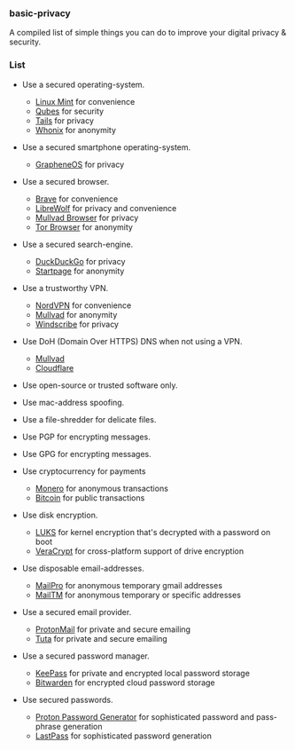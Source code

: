 ### basic-privacy
A compiled list of simple things you can do to improve your digital privacy &amp; security.

### List
- Use a secured operating-system.
     - [Linux Mint](https://linuxmint.com/) for convenience
     - [Qubes](https://www.qubes-os.org) for security
     - [Tails](https://tails.net/) for privacy
     - [Whonix](https://www.whonix.org/) for anonymity
- Use a secured smartphone operating-system.
     - [GrapheneOS](https://grapheneos.org/) for privacy

- Use a secured browser.
     - [Brave](https://brave.com/) for convenience
     - [LibreWolf](https://librewolf.net/) for privacy and convenience
     - [Mullvad Browser](https://mullvad.net/en/browser) for privacy
     - [Tor Browser](https://mullvad.net/en/browser) for anonymity

- Use a secured search-engine.
     - [DuckDuckGo](https://duckduckgo.com/) for privacy
     - [Startpage](https://www.startpage.com/) for anonymity

- Use a trustworthy VPN.
     - [NordVPN](https://nordvpn.com/) for convenience
     - [Mullvad](https://mullvad.net/en/vpn) for anonymity
     - [Windscribe](https://windscribe.com/) for privacy

- Use DoH (Domain Over HTTPS) DNS when not using a VPN.
     - [Mullvad](https://mullvad.net/en/help/dns-over-https-and-dns-over-tls)
     - [Cloudflare](https://developers.cloudflare.com/1.1.1.1/ip-addresses/)

- Use open-source or trusted software only.
- Use mac-address spoofing.
- Use a file-shredder for delicate files.
- Use PGP for encrypting messages.
- Use GPG for encrypting messages.
- Use cryptocurrency for payments
     - [Monero](https://www.getmonero.org/) for anonymous transactions
     - [Bitcoin](https://bitcoin.org/en/) for public transactions

- Use disk encryption.
     - [LUKS](https://gitlab.com/cryptsetup/cryptsetup/blob/master/README.md) for kernel encryption that's decrypted with a password on boot
     - [VeraCrypt](https://www.veracrypt.fr/en/Downloads.html) for cross-platform support of drive encryption

- Use disposable email-addresses.
     - [MailPro](https://smailpro.com/temporary-email) for anonymous temporary gmail addresses
     - [MailTM](https://mail.tm/en) for anonymous temporary or specific addresses

- Use a secured email provider.
     - [ProtonMail](https://proton.me/mail) for private and secure emailing
     - [Tuta](https://tuta.com/) for private and secure emailing
     
- Use a secured password manager.
     - [KeePass](https://keepass.info/download.html) for private and encrypted local password storage
     - [Bitwarden](https://bitwarden.com/download/) for encrypted cloud password storage

- Use secured passwords.
     - [Proton Password Generator](https://proton.me/pass/password-generator) for sophisticated password and pass-phrase generation
     - [LastPass](https://www.lastpass.com/features/password-generator) for sophisticated password generation
